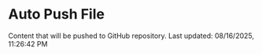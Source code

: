 # Auto Push File

Content that will be pushed to GitHub repository.
Last updated: 08/16/2025, 11:26:42 PM